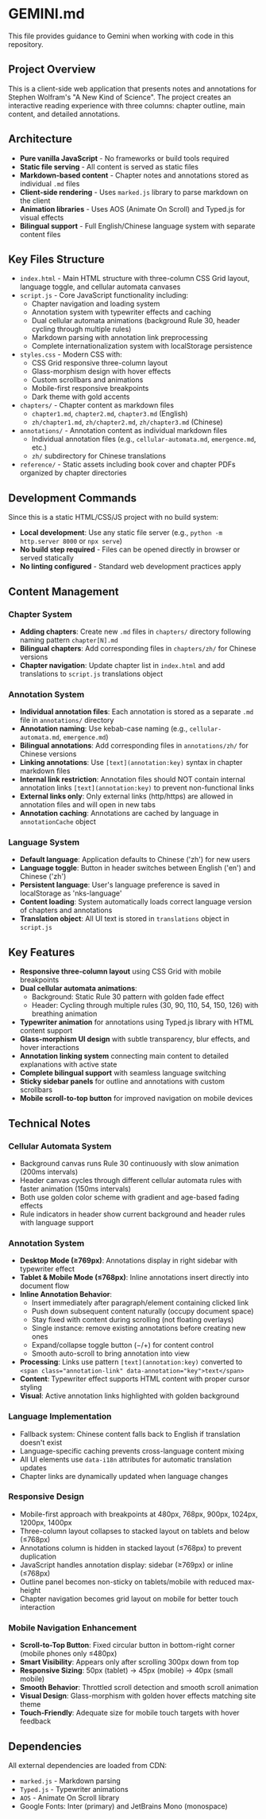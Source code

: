 # GEMINI.md

This file provides guidance to Gemini when working with code in this repository.

## Project Overview

This is a client-side web application that presents notes and annotations for Stephen Wolfram's "A New Kind of Science". The project creates an interactive reading experience with three columns: chapter outline, main content, and detailed annotations.

## Architecture

- **Pure vanilla JavaScript** - No frameworks or build tools required
- **Static file serving** - All content is served as static files
- **Markdown-based content** - Chapter notes and annotations stored as individual `.md` files
- **Client-side rendering** - Uses `marked.js` library to parse markdown on the client
- **Animation libraries** - Uses AOS (Animate On Scroll) and Typed.js for visual effects
- **Bilingual support** - Full English/Chinese language system with separate content files

## Key Files Structure

- `index.html` - Main HTML structure with three-column CSS Grid layout, language toggle, and cellular automata canvases
- `script.js` - Core JavaScript functionality including:
  - Chapter navigation and loading system
  - Annotation system with typewriter effects and caching
  - Dual cellular automata animations (background Rule 30, header cycling through multiple rules)
  - Markdown parsing with annotation link preprocessing
  - Complete internationalization system with localStorage persistence
- `styles.css` - Modern CSS with:
  - CSS Grid responsive three-column layout
  - Glass-morphism design with hover effects
  - Custom scrollbars and animations
  - Mobile-first responsive breakpoints
  - Dark theme with gold accents
- `chapters/` - Chapter content as markdown files
  - `chapter1.md`, `chapter2.md`, `chapter3.md` (English)
  - `zh/chapter1.md`, `zh/chapter2.md`, `zh/chapter3.md` (Chinese)
- `annotations/` - Annotation content as individual markdown files
  - Individual annotation files (e.g., `cellular-automata.md`, `emergence.md`, etc.)
  - `zh/` subdirectory for Chinese translations
- `reference/` - Static assets including book cover and chapter PDFs organized by chapter directories

## Development Commands

Since this is a static HTML/CSS/JS project with no build system:

- **Local development**: Use any static file server (e.g., `python -m http.server 8000` or `npx serve`)
- **No build step required** - Files can be opened directly in browser or served statically
- **No linting configured** - Standard web development practices apply

## Content Management

### Chapter System
- **Adding chapters**: Create new `.md` files in `chapters/` directory following naming pattern `chapter[N].md`
- **Bilingual chapters**: Add corresponding files in `chapters/zh/` for Chinese versions
- **Chapter navigation**: Update chapter list in `index.html` and add translations to `script.js` translations object

### Annotation System
- **Individual annotation files**: Each annotation is stored as a separate `.md` file in `annotations/` directory
- **Annotation naming**: Use kebab-case naming (e.g., `cellular-automata.md`, `emergence.md`)
- **Bilingual annotations**: Add corresponding files in `annotations/zh/` for Chinese versions
- **Linking annotations**: Use `[text](annotation:key)` syntax in chapter markdown files
- **Internal link restriction**: Annotation files should NOT contain internal annotation links `[text](annotation:key)` to prevent non-functional links
- **External links only**: Only external links (http/https) are allowed in annotation files and will open in new tabs
- **Annotation caching**: Annotations are cached by language in `annotationCache` object

### Language System
- **Default language**: Application defaults to Chinese ('zh') for new users
- **Language toggle**: Button in header switches between English ('en') and Chinese ('zh')
- **Persistent language**: User's language preference is saved in localStorage as 'nks-language'
- **Content loading**: System automatically loads correct language version of chapters and annotations
- **Translation object**: All UI text is stored in `translations` object in `script.js`

## Key Features

- **Responsive three-column layout** using CSS Grid with mobile breakpoints
- **Dual cellular automata animations**:
  - Background: Static Rule 30 pattern with golden fade effect
  - Header: Cycling through multiple rules (30, 90, 110, 54, 150, 126) with breathing animation
- **Typewriter animation** for annotations using Typed.js library with HTML content support
- **Glass-morphism UI design** with subtle transparency, blur effects, and hover interactions
- **Annotation linking system** connecting main content to detailed explanations with active state
- **Complete bilingual support** with seamless language switching
- **Sticky sidebar panels** for outline and annotations with custom scrollbars
- **Mobile scroll-to-top button** for improved navigation on mobile devices

## Technical Notes

### Cellular Automata System
- Background canvas runs Rule 30 continuously with slow animation (200ms intervals)
- Header canvas cycles through different cellular automata rules with faster animation (150ms intervals)
- Both use golden color scheme with gradient and age-based fading effects
- Rule indicators in header show current background and header rules with language support

### Annotation System
- **Desktop Mode (≥769px)**: Annotations display in right sidebar with typewriter effect
- **Tablet & Mobile Mode (≤768px)**: Inline annotations insert directly into document flow
- **Inline Annotation Behavior**:
  - Insert immediately after paragraph/element containing clicked link
  - Push down subsequent content naturally (occupy document space)
  - Stay fixed with content during scrolling (not floating overlays)
  - Single instance: remove existing annotations before creating new ones
  - Expand/collapse toggle button (−/+) for content control
  - Smooth auto-scroll to bring annotation into view
- **Processing**: Links use pattern `[text](annotation:key)` converted to `<span class="annotation-link" data-annotation="key">text</span>`
- **Content**: Typewriter effect supports HTML content with proper cursor styling
- **Visual**: Active annotation links highlighted with golden background

### Language Implementation
- Fallback system: Chinese content falls back to English if translation doesn't exist
- Language-specific caching prevents cross-language content mixing
- All UI elements use `data-i18n` attributes for automatic translation updates
- Chapter links are dynamically updated when language changes

### Responsive Design
- Mobile-first approach with breakpoints at 480px, 768px, 900px, 1024px, 1200px, 1400px
- Three-column layout collapses to stacked layout on tablets and below (≤768px)
- Annotations column is hidden in stacked layout (≤768px) to prevent duplication
- JavaScript handles annotation display: sidebar (≥769px) or inline (≤768px)
- Outline panel becomes non-sticky on tablets/mobile with reduced max-height
- Chapter navigation becomes grid layout on mobile for better touch interaction

### Mobile Navigation Enhancement
- **Scroll-to-Top Button**: Fixed circular button in bottom-right corner (mobile phones only ≤480px)
- **Smart Visibility**: Appears only after scrolling 300px down from top
- **Responsive Sizing**: 50px (tablet) → 45px (mobile) → 40px (small mobile)
- **Smooth Behavior**: Throttled scroll detection and smooth scroll animation
- **Visual Design**: Glass-morphism with golden hover effects matching site theme
- **Touch-Friendly**: Adequate size for mobile touch targets with hover feedback

## Dependencies

All external dependencies are loaded from CDN:
- `marked.js` - Markdown parsing
- `Typed.js` - Typewriter animations
- `AOS` - Animate On Scroll library
- Google Fonts: Inter (primary) and JetBrains Mono (monospace)